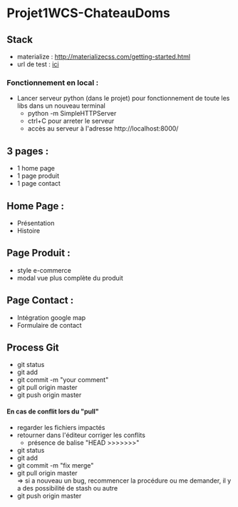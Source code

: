 # Projet1WCS-ChateauDoms

## Stack
  - materialize : http://materializecss.com/getting-started.html
  - url de test : [ici](https://htmlpreview.github.io/?https://raw.githubusercontent.com/sbstnplcn/Projet1WCS-ChateauDoms/master/index.html)

### Fonctionnement en local :
  - Lancer serveur python (dans le projet) pour fonctionnement de toute les libs dans un nouveau terminal
    - python -m SimpleHTTPServer
    - ctrl+C pour arreter le serveur
    - accès au serveur à l'adresse http://localhost:8000/

## 3 pages :

  - 1 home page
  - 1 page produit
  - 1 page contact

## Home Page :
  - Présentation
  - Histoire

## Page Produit :
  - style e-commerce
  - modal vue plus complète du produit

## Page Contact :
  - Intégration google map
  - Formulaire de contact

## Process Git
  - git status
  - git add
  - git commit -m "your comment"
  - git pull origin master
  - git push origin master

#### En cas de conflit lors du "pull"
  - regarder les fichiers impactés
  - retourner dans l'éditeur corriger les conflits
    - présence de balise "HEAD >>>>>>>"
  - git status
  - git add
  - git commit -m "fix merge"
  - git pull origin master  
    => si a nouveau un bug, recommencer la procédure ou me demander, il y a des possibilité de stash ou autre
  - git push origin master
